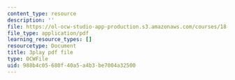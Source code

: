 ```yaml
---
content_type: resource
description: ''
file: https://ol-ocw-studio-app-production.s3.amazonaws.com/courses/18-065-matrix-methods-in-data-analysis-signal-processing-and-machine-learning-spring-2018/988b4c05680f40a5a4b3be7004a32500_XhSk_Lw2X_U.pdf
file_type: application/pdf
learning_resource_types: []
resourcetype: Document
title: 3play pdf file
type: OCWFile
uid: 988b4c05-680f-40a5-a4b3-be7004a32500
---
```

